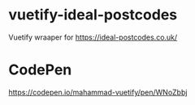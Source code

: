 # vuetify-ideal-postcodes
Vuetify wraaper for https://ideal-postcodes.co.uk/

# CodePen
https://codepen.io/mahammad-vuetify/pen/WNoZbbj
